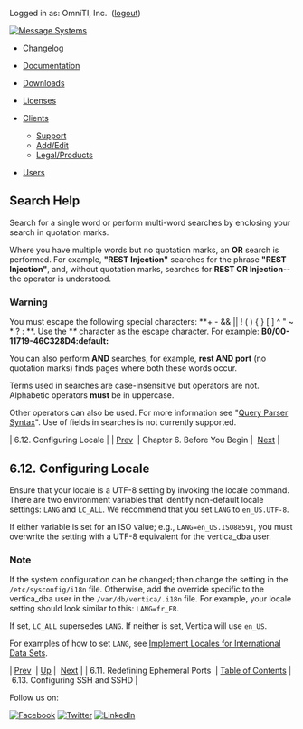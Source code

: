Logged in as: OmniTI, Inc.  ([logout](https://support.messagesystems.com/logout.php))

[![Message Systems](https://support.messagesystems.com/images/ms-white205.png)](https://support.messagesystems.com/start.php) 

*   [Changelog](https://support.messagesystems.com/start.php?show=changelog)
*   [Documentation](https://support.messagesystems.com/docs/)
*   [Downloads](https://support.messagesystems.com/start.php)

*   [Licenses](https://support.messagesystems.com/license_summary.php)
*   <a href="">Clients</a>
    *   [Support](https://support.messagesystems.com/cs.php)
    *   [Add/Edit](https://support.messagesystems.com/edit_client.php)
    *   [Legal/Products](https://support.messagesystems.com/edit_products.php)
*   [Users](https://support.messagesystems.com/edit_customer.php)

## Search Help

Search for a single word or perform multi-word searches by enclosing your search in quotation marks.

Where you have multiple words but no quotation marks, an **OR** search is performed. For example, **"REST Injection"** searches for the phrase **"REST Injection"**, and, without quotation marks, searches for **REST OR Injection**--the operator is understood.

### Warning

You must escape the following special characters: **+ - && || ! ( ) { } [ ] ^ " ~ * ? : \**. Use the **\** character as the escape character. For example: **B0/00-11719-46C328D4\:default\:**

You can also perform **AND** searches, for example, **rest AND port** (no quotation marks) finds pages where both these words occur.

Terms used in searches are case-insensitive but operators are not. Alphabetic operators **must** be in uppercase.

Other operators can also be used. For more information see "[Query Parser Syntax](https://lucene.apache.org/core/old_versioned_docs/versions/3_0_0/queryparsersyntax.html)". Use of fields in searches is not currently supported.

| 6.12. Configuring Locale |
| [Prev](byb.redefine_ephemeral_ports.php)  | Chapter 6. Before You Begin |  [Next](byb.config_SSH_and_SSHD.php) |

## 6.12. Configuring Locale

Ensure that your locale is a UTF-8 setting by invoking the locale command. There are two environment variables that identify non-default locale settings: `LANG` and `LC_ALL`. We recommend that you set `LANG` to `en_US.UTF-8`.

If either variable is set for an ISO value; e.g., `LANG=en_US.ISO88591`, you must overwrite the setting with a UTF-8 equivalent for the vertica_dba user.

### Note

If the system configuration can be changed; then change the setting in the `/etc/sysconfig/i18n` file. Otherwise, add the override specific to the vertica_dba user in the `/var/db/vertica/.i18n` file. For example, your locale setting should look similar to this: `LANG=fr_FR`.

If set, `LC_ALL` supersedes `LANG`. If neither is set, Vertica will use `en_US`.

For examples of how to set `LANG`, see [Implement Locales for International Data Sets](https://my.vertica.com/docs/7.1.x/HTML/Content/Authoring/AdministratorsGuide/ConfiguringTheDB/ImplementLocalesForInternationalDataSets.htm).

| [Prev](byb.redefine_ephemeral_ports.php)  | [Up](before_you_begin.php) |  [Next](byb.config_SSH_and_SSHD.php) |
| 6.11. Redefining Ephemeral Ports  | [Table of Contents](index.php) |  6.13. Configuring SSH and SSHD |

Follow us on:

[![Facebook](https://support.messagesystems.com/images/icon-facebook.png)](http://www.facebook.com/messagesystems) [![Twitter](https://support.messagesystems.com/images/icon-twitter.png)](http://twitter.com/#!/MessageSystems) [![LinkedIn](https://support.messagesystems.com/images/icon-linkedin.png)](http://www.linkedin.com/company/message-systems)